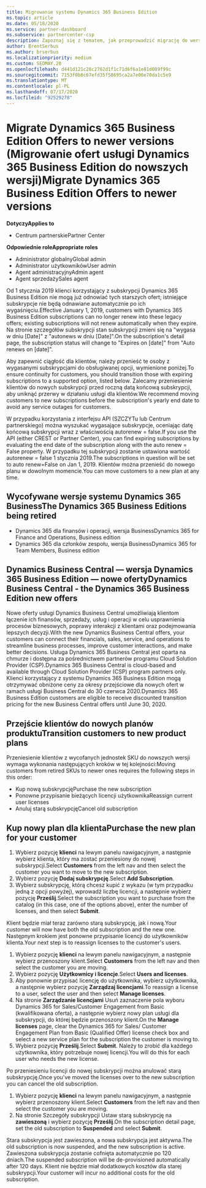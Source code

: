 ```yaml
---
title: Migrowanie systemu Dynamics 365 Business Edition
ms.topic: article
ms.date: 05/18/2020
ms.service: partner-dashboard
ms.subservice: partnercenter-csp
description: Zapoznaj się z tematem, jak przeprowadzić migrację do wersji kwalifikowanej systemu Dynamics 365 Business Edition, zanim wygasną.
author: BrentSerbus
ms.author: brserbus
ms.localizationpriority: medium
ms.custom: SEOMAY.20
ms.openlocfilehash: d441d121c28c2762d1f1c71d6f6a1e81d089f99c
ms.sourcegitcommit: 7153f0b8c67efd35f58695ca2a7e00e70da1c5e9
ms.translationtype: MT
ms.contentlocale: pl-PL
ms.lasthandoff: 07/17/2020
ms.locfileid: "92529278"
---
```

# <a name="migrate-dynamics-365-business-edition-offers-to-newer-versions"></a><span data-ttu-id="c3ced-103">Migrate Dynamics 365 Business Edition Offers to newer versions (Migrowanie ofert usługi Dynamics 365 Business Edition do nowszych wersji)</span><span class="sxs-lookup"><span data-stu-id="c3ced-103">Migrate Dynamics 365 Business Edition Offers to newer versions</span></span>

<span data-ttu-id="c3ced-104">**Dotyczy**</span><span class="sxs-lookup"><span data-stu-id="c3ced-104">**Applies to**</span></span>

- <span data-ttu-id="c3ced-105">Centrum partnerskie</span><span class="sxs-lookup"><span data-stu-id="c3ced-105">Partner Center</span></span>

<span data-ttu-id="c3ced-106">**Odpowiednie role**</span><span class="sxs-lookup"><span data-stu-id="c3ced-106">**Appropriate roles**</span></span>
- <span data-ttu-id="c3ced-107">Administrator globalny</span><span class="sxs-lookup"><span data-stu-id="c3ced-107">Global admin</span></span>
- <span data-ttu-id="c3ced-108">Administrator użytkowników</span><span class="sxs-lookup"><span data-stu-id="c3ced-108">User admin</span></span>
- <span data-ttu-id="c3ced-109">Agent administracyjny</span><span class="sxs-lookup"><span data-stu-id="c3ced-109">Admin agent</span></span>
- <span data-ttu-id="c3ced-110">Agent sprzedaży</span><span class="sxs-lookup"><span data-stu-id="c3ced-110">Sales agent</span></span>

<span data-ttu-id="c3ced-111">Od 1 stycznia 2019 klienci korzystający z subskrypcji Dynamics 365 Business Edition nie mogą już odnowiać tych starszych ofert; istniejące subskrypcje nie będą odnawiane automatycznie po ich wygaśnięciu.</span><span class="sxs-lookup"><span data-stu-id="c3ced-111">Effective January 1, 2019, customers with Dynamics 365 Business Edition subscriptions can no longer renew into these legacy offers; existing subscriptions will not renew automatically when they expire.</span></span> <span data-ttu-id="c3ced-112">Na stronie szczegółów subskrypcji stan subskrypcji zmieni się na "wygasa w dniu [Date]" z "autonews w dniu [Date]".</span><span class="sxs-lookup"><span data-stu-id="c3ced-112">On the subscription's detail page, the subscription status will change to "Expires on [date]" from "Auto renews on [date]".</span></span>

<span data-ttu-id="c3ced-113">Aby zapewnić ciągłość dla klientów, należy przenieść te osoby z wygasanymi subskrypcjami do obsługiwanej opcji, wymienione poniżej.</span><span class="sxs-lookup"><span data-stu-id="c3ced-113">To ensure continuity for customers, you should transition those with expiring subscriptions to a supported option, listed below.</span></span> <span data-ttu-id="c3ced-114">Zalecamy przeniesienie klientów do nowych subskrypcji przed roczną datą końcową subskrypcji, aby uniknąć przerwy w działaniu usługi dla klientów.</span><span class="sxs-lookup"><span data-stu-id="c3ced-114">We recommend moving customers to new subscriptions before the subscription's yearly end date to avoid any service outages for customers.</span></span>

<span data-ttu-id="c3ced-115">W przypadku korzystania z interfejsu API (SZCZYTu lub Centrum partnerskiego) można wyszukać wygasające subskrypcje, oceniając datę końcową subskrypcji wraz z właściwością autorenew = false.</span><span class="sxs-lookup"><span data-stu-id="c3ced-115">If you use the API (either CREST or Partner Center), you can find expiring subscriptions by evaluating the end date of the subscription along with the auto renew = False property.</span></span> <span data-ttu-id="c3ced-116">W przypadku tej subskrypcji zostanie ustawiona wartość autorenew = false 1 stycznia 2019.</span><span class="sxs-lookup"><span data-stu-id="c3ced-116">The subscriptions in question will be set to auto renew=False on Jan 1, 2019.</span></span> <span data-ttu-id="c3ced-117">Klientów można przenieść do nowego planu w dowolnym momencie.</span><span class="sxs-lookup"><span data-stu-id="c3ced-117">You can move customers to a new plan at any time.</span></span> 

## <a name="the-dynamics-365-business-editions-being-retired"></a><span data-ttu-id="c3ced-118">Wycofywane wersje systemu Dynamics 365 Business</span><span class="sxs-lookup"><span data-stu-id="c3ced-118">The Dynamics 365 Business Editions being retired</span></span>

- <span data-ttu-id="c3ced-119">Dynamics 365 dla finansów i operacji, wersja Business</span><span class="sxs-lookup"><span data-stu-id="c3ced-119">Dynamics 365 for Finance and Operations, Business edition</span></span>
- <span data-ttu-id="c3ced-120">Dynamics 365 dla członków zespołu, wersja Business</span><span class="sxs-lookup"><span data-stu-id="c3ced-120">Dynamics 365 for Team Members, Business edition</span></span>

## <a name="dynamics-business-central---the-dynamics-365-business-edition-new-offers"></a><span data-ttu-id="c3ced-121">Dynamics Business Central — wersja Dynamics 365 Business Edition — nowe oferty</span><span class="sxs-lookup"><span data-stu-id="c3ced-121">Dynamics Business Central - the Dynamics 365 Business Edition new offers</span></span>

<span data-ttu-id="c3ced-122">Nowe oferty usługi Dynamics Business Central umożliwiają klientom łączenie ich finansów, sprzedaży, usług i operacji w celu usprawnienia procesów biznesowych, poprawy interakcji z klientami oraz podejmowania lepszych decyzji.</span><span class="sxs-lookup"><span data-stu-id="c3ced-122">With the new Dynamics Business Central offers, your customers can connect their financials, sales, service, and operations to streamline business processes, improve customer interactions, and make better decisions.</span></span> <span data-ttu-id="c3ced-123">Usługa Dynamics 365 Business Central jest oparta na chmurze i dostępna za pośrednictwem partnerów programu Cloud Solution Provider (CSP).</span><span class="sxs-lookup"><span data-stu-id="c3ced-123">Dynamics 365 Business Central is cloud-based and available through Cloud Solution Provider (CSP) program partners only.</span></span>
<span data-ttu-id="c3ced-124">Klienci korzystający z systemu Dynamics 365 Business Edition mogą otrzymywać obniżone ceny za okresy przejściowe dla nowych ofert w ramach usługi Business Central do 30 czerwca 2020.</span><span class="sxs-lookup"><span data-stu-id="c3ced-124">Dynamics 365 Business Edition customers are eligible to receive discounted transition pricing for the new Business Central offers until June 30, 2020.</span></span>

## <a name="transition-customers-to-new-product-plans"></a><span data-ttu-id="c3ced-125">Przejście klientów do nowych planów produktu</span><span class="sxs-lookup"><span data-stu-id="c3ced-125">Transition customers to new product plans</span></span>

 <span data-ttu-id="c3ced-126">Przeniesienie klientów z wycofanych jednostek SKU do nowszych wersji wymaga wykonania następujących kroków w tej kolejności:</span><span class="sxs-lookup"><span data-stu-id="c3ced-126">Moving customers from retired SKUs to newer ones requires the following steps in this order:</span></span>

- <span data-ttu-id="c3ced-127">Kup nową subskrypcję</span><span class="sxs-lookup"><span data-stu-id="c3ced-127">Purchase the new subscription</span></span>
- <span data-ttu-id="c3ced-128">Ponowne przypisanie bieżących licencji użytkownika</span><span class="sxs-lookup"><span data-stu-id="c3ced-128">Reassign current user licenses</span></span>
- <span data-ttu-id="c3ced-129">Anuluj starą subskrypcję</span><span class="sxs-lookup"><span data-stu-id="c3ced-129">Cancel old subscription</span></span>

## <a name="purchase-the-new-plan-for-your-customer"></a><span data-ttu-id="c3ced-130">Kup nowy plan dla klienta</span><span class="sxs-lookup"><span data-stu-id="c3ced-130">Purchase the new plan for your customer</span></span>

1. <span data-ttu-id="c3ced-131">Wybierz pozycję **klienci** na lewym panelu nawigacyjnym, a następnie wybierz klienta, który ma zostać przeniesiony do nowej subskrypcji.</span><span class="sxs-lookup"><span data-stu-id="c3ced-131">Select **Customers** from the left nav and then select the customer you want to move to the new subscription.</span></span>
2. <span data-ttu-id="c3ced-132">Wybierz pozycję **Dodaj subskrypcję**.</span><span class="sxs-lookup"><span data-stu-id="c3ced-132">Select **Add Subscription**.</span></span>
3. <span data-ttu-id="c3ced-133">Wybierz subskrypcję, którą chcesz kupić z wykazu (w tym przypadku jedną z opcji powyżej), wprowadź liczbę licencji, a następnie wybierz pozycję **Prześlij**.</span><span class="sxs-lookup"><span data-stu-id="c3ced-133">Select the subscription you want to purchase from the catalog (in this case, one of the options above), enter the number of licenses, and then select **Submit**.</span></span> 

<span data-ttu-id="c3ced-134">Klient będzie miał teraz zarówno starą subskrypcję, jak i nową.</span><span class="sxs-lookup"><span data-stu-id="c3ced-134">Your customer will now have both the old subscription and the new one.</span></span> <span data-ttu-id="c3ced-135">Następnym krokiem jest ponowne przypisanie licencji do użytkowników klienta.</span><span class="sxs-lookup"><span data-stu-id="c3ced-135">Your next step is to reassign licenses to the customer's users.</span></span>

1. <span data-ttu-id="c3ced-136">Wybierz pozycję **klienci** na lewym panelu nawigacyjnym, a następnie wybierz przenoszony klient.</span><span class="sxs-lookup"><span data-stu-id="c3ced-136">Select **Customers** from the left nav and then select the customer you are moving.</span></span>
2. <span data-ttu-id="c3ced-137">Wybierz pozycję **Użytkownicy i licencje**.</span><span class="sxs-lookup"><span data-stu-id="c3ced-137">Select **Users and licenses**.</span></span>
3. <span data-ttu-id="c3ced-138">Aby ponownie przypisać licencję do użytkownika, wybierz użytkownika, a następnie wybierz pozycję **Zarządzaj licencjami**.</span><span class="sxs-lookup"><span data-stu-id="c3ced-138">To reassign a license to a user, select the user and then select **Manage licenses**.</span></span> 
4. <span data-ttu-id="c3ced-139">Na stronie **Zarządzanie licencjami** Usuń zaznaczenie pola wyboru Dynamics 365 for Sales/Customer Engagement from Basic (kwalifikowana oferta), a następnie wybierz nowy plan usługi dla subskrypcji, do której będzie przenoszony klient.</span><span class="sxs-lookup"><span data-stu-id="c3ced-139">On the **Manage licenses** page, clear the Dynamics 365 for Sales/ Customer Engagement Plan from Basic (Qualified Offer) license check box and select a new service plan for the subscription the customer is moving to.</span></span> 
5. <span data-ttu-id="c3ced-140">Wybierz pozycję **Prześlij**.</span><span class="sxs-lookup"><span data-stu-id="c3ced-140">Select **Submit**.</span></span> <span data-ttu-id="c3ced-141">Należy to zrobić dla każdego użytkownika, który potrzebuje nowej licencji.</span><span class="sxs-lookup"><span data-stu-id="c3ced-141">You will do this for each user who needs the new license.</span></span> 

<span data-ttu-id="c3ced-142">Po przeniesieniu licencji do nowej subskrypcji można anulować starą subskrypcję.</span><span class="sxs-lookup"><span data-stu-id="c3ced-142">Once you've moved the licenses over to the new subscription you can cancel the old subscription.</span></span> 

1. <span data-ttu-id="c3ced-143">Wybierz pozycję **klienci** na lewym panelu nawigacyjnym, a następnie wybierz przenoszony klient.</span><span class="sxs-lookup"><span data-stu-id="c3ced-143">Select **Customers** from the left nav and then select the customer you are moving.</span></span>
2. <span data-ttu-id="c3ced-144">Na stronie Szczegóły subskrypcji Ustaw starą subskrypcję na **zawieszoną** i wybierz pozycję **Prześlij**.</span><span class="sxs-lookup"><span data-stu-id="c3ced-144">On the subscription detail page, set the old subscription to **Suspended** and select **Submit**.</span></span>

<span data-ttu-id="c3ced-145">Stara subskrypcja jest zawieszona, a nowa subskrypcja jest aktywna.</span><span class="sxs-lookup"><span data-stu-id="c3ced-145">The old subscription is now suspended, and the new subscription is active.</span></span> <span data-ttu-id="c3ced-146">Zawieszona subskrypcja zostanie cofnięta automatycznie po 120 dniach.</span><span class="sxs-lookup"><span data-stu-id="c3ced-146">The suspended subscription will be de-provisioned automatically after 120 days.</span></span> <span data-ttu-id="c3ced-147">Klient nie będzie miał dodatkowych kosztów dla starej subskrypcji.</span><span class="sxs-lookup"><span data-stu-id="c3ced-147">Your customer will incur no additional costs for the old subscription.</span></span>
